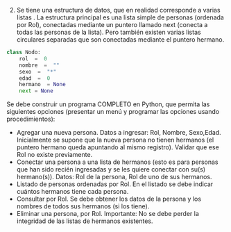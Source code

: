 2)	Se tiene una estructura de datos, que en realidad corresponde a varias listas .
La estructura principal es una lista simple de personas (ordenada por Rol),
conectadas mediante un puntero llamado next (conecta a todas las personas de la lista).
Pero también existen varias listas circulares separadas que son conectadas mediante el puntero hermano.
```python
class Nodo:
    rol  =  0
    nombre  =  ""
    sexo  =  "*"
    edad  =  0
    hermano  = None
    next = None
```
Se debe construir un programa COMPLETO en Python, que permita las siguientes opciones (presentar un menú y programar las
opciones usando procedimientos):
-	Agregar una nueva persona. Datos a ingresar: Rol, Nombre, Sexo,Edad.
    Inicialmente se supone que la nueva persona no tienen hermanos (el puntero hermano queda apuntando al mismo registro).
    Validar que ese Rol no existe previamente.
-	Conectar una persona a una lista de hermanos (esto es para personas que han sido recién
    ingresadas y se les quiere conectar con su(s) hermano(s)). Datos: Rol de la persona, Rol de uno de sus hermanos.
-	Listado de personas ordenadas por Rol. En el listado se debe indicar cuántos hermanos tiene cada persona.
-	Consultar por Rol. Se debe obtener los datos de la persona y los nombres de todos sus hermanos (si los tiene).
-	Eliminar una persona, por Rol. Importante: No se debe perder la integridad de las listas de hermanos existentes.
